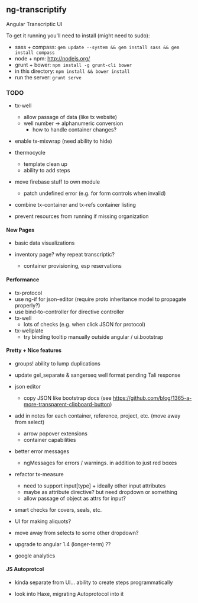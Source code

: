 ## ng-transcriptify

Angular Transcriptic UI

To get it running you'll need to install (might need to sudo):

- sass + compass: `gem update --system && gem install sass && gem install compass` 
- node + npm: http://nodejs.org/
- grunt + bower: `npm install -g grunt-cli bower`
- in this directory: `npm install && bower install`
- run the server: `grunt serve`

### TODO
- tx-well
  - allow passage of data (like tx website)
  - well number -> alphanumeric conversion
    - how to handle container changes?
  
- enable tx-mixwrap (need ability to hide)
  
- thermocycle
  - template clean up
  - ability to add steps

- move firebase stuff to own module
  - patch undefined error (e.g. for form controls when invalid)
  
- combine tx-container and tx-refs container listing

- prevent resources from running if missing organization

#### New Pages

- basic data visualizations

- inventory page? why repeat transcriptic?
  - container provisioning, esp reservations
  
#### Performance

- tx-protocol
 - use ng-if for json-editor (require proto inheritance model to propagate properly?)
 - use bind-to-controller for directive controller
- tx-well
  - lots of checks (e.g. when click JSON for protocol)
- tx-wellplate  
  - try binding tooltip manually outside angular / ui.bootstrap

#### Pretty + Nice features

- groups! ability to lump duplications

- update gel_separate & sangerseq well format pending Tali response

- json editor
  - copy JSON like bootstrap docs (see https://github.com/blog/1365-a-more-transparent-clipboard-button)

- add in notes for each container, reference, project, etc. (move away from select) 
  - arrow popover extensions
  - container capabilities
    
- better error messages
  - ngMessages for errors / warnings. in addition to just red boxes

- refactor tx-measure
  - need to support input[type] + ideally other input attributes
  - maybe as attribute directive? but need dropdown or something
  - allow passage of object as attrs for input?

- smart checks for covers, seals, etc.

- UI for making aliquots?

- move away from selects to some other dropdown?

- upgrade to angular 1.4 (longer-term) ??

- google analytics


#### JS Autoprotcol

- kinda separate from UI... ability to create steps programmatically

- look into Haxe, migrating Autoprotocol into it
